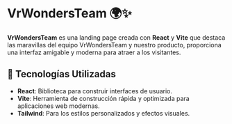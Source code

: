 # VrWondersTeam 🌍✨

**VrWondersTeam** es una landing page creada con **React** y **Vite** que destaca las maravillas del equipo VrWondersTeam y nuestro producto, proporciona una interfaz amigable y moderna para atraer a los visitantes.

## 🚀 Tecnologías Utilizadas

- **React**: Biblioteca para construir interfaces de usuario.
- **Vite**: Herramienta de construcción rápida y optimizada para aplicaciones web modernas.
- **Tailwind**: Para los estilos personalizados y efectos visuales.
